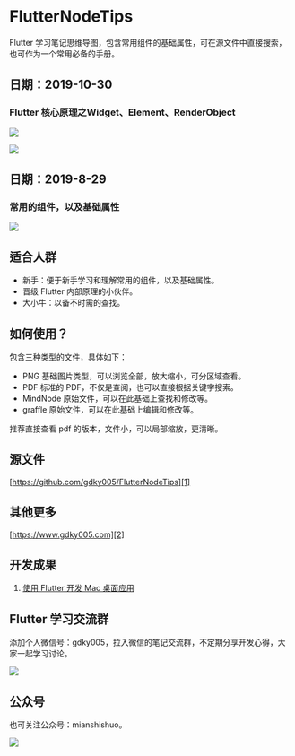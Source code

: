 # FlutterNodeTips
Flutter 学习笔记思维导图，包含常用组件的基础属性，可在源文件中直接搜索，也可作为一个常用必备的手册。


## 日期：2019-10-30

### Flutter 核心原理之Widget、Element、RenderObject

![](https://raw.githubusercontent.com/gdky005/FlutterNodeTips/master/pic/flutter_mind_mapping_thumb.png)

![](https://raw.githubusercontent.com/gdky005/FlutterNodeTips/master/pic/flutter_internal_structure_thumb.png)

## 日期：2019-8-29

### 常用的组件，以及基础属性

![](https://raw.githubusercontent.com/gdky005/FlutterNodeTips/master/pic/FlutterNode_%20thumb.png)

## 适合人群
- 新手：便于新手学习和理解常用的组件，以及基础属性。
- 晋级 Flutter 内部原理的小伙伴。
- 大小牛：以备不时需的查找。

## 如何使用？
包含三种类型的文件，具体如下：
 - PNG  基础图片类型，可以浏览全部，放大缩小，可分区域查看。
 - PDF  标准的 PDF，不仅是查阅，也可以直接根据关键字搜索。 
 - MindNode  原始文件，可以在此基础上查找和修改等。
 - graffle 原始文件，可以在此基础上编辑和修改等。

推荐直接查看 pdf 的版本，文件小，可以局部缩放，更清晰。
## 源文件

[https://github.com/gdky005/FlutterNodeTips][1]

## 其他更多

[https://www.gdky005.com][2]

## 开发成果

1. [使用 Flutter 开发 Mac 桌面应用](https://mp.weixin.qq.com/s/cq2AOUOQDsT4GDugCH8hdg)
 

## Flutter 学习交流群
添加个人微信号：gdky005，拉入微信的笔记交流群，不定期分享开发心得，大家一起学习讨论。

![](https://raw.githubusercontent.com/gdky005/FlutterNodeTips/master/pic/organization.png)

## 公众号

也可关注公众号：mianshishuo。

![](https://raw.githubusercontent.com/gdky005/FlutterNodeTips/master/pic/mianshishuo.bmp)



[1]:	https://github.com/gdky005/FlutterNodeTips
[2]:	https://www.gdky005.com
